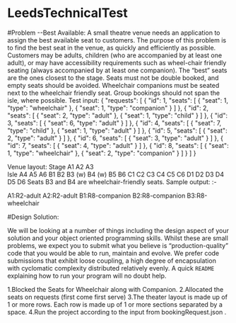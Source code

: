 # LeedsTechnicalTest

#Problem --Best Available:
A small theatre venue needs an application to assign the best available seat to customers. 
The purpose of this problem is to find the best seat in the venue, as quickly and efficiently as possible. Customers may be adults, children (who are accompanied by at least one adult), or may have accessibility requirements such as wheel-chair friendly seating (always accompanied by at least one companion).
The “best” seats are the ones closest to the stage. Seats must not be double booked, and empty seats should be avoided. Wheelchair companions must be seated next to the wheelchair friendly seat. Group bookings should not span the isle, where possible.
Test input:
{
    "requests": [
        {
            "id": 1,
            "seats": [
                {
                    "seat": 1,
                    "type": "wheelchair"
                },
                {
                    "seat": 1,
                    "type": "companion"
                }
            ]
        },
        {
            "id": 2,
            "seats": [
                {
                    "seat": 2,
                    "type": "adult"
                },
                {
                    "seat": 1,
                    "type": "child"
                }
            ]
        },
        {
            "id": 3,
            "seats": [
                {
                    "seat": 6,
                    "type": "adult"
                }
            ]
        },
        {
            "id": 4,
            "seats": [
                {
                    "seat": 7,
                    "type": "child"
                },
                {
                    "seat": 1,
                    "type": "adult"
                }
            ]
        },
        {
            "id": 5,
            "seats": [
                {
                    "seat": 2,
                    "type": "adult"
                }
            ]
        },
        {
            "id": 6,
            "seats": [
                {
                    "seat": 3,
                    "type": "adult"
                }
            ]
        },
        {
            "id": 7,
            "seats": [
                {
                    "seat": 4,
                    "type": "adult"
                }
            ]
        },
        {
            "id": 8,
            "seats": [
                {
                    "seat": 1,
                    "type": "wheelchair"
                },
                {
                    "seat": 2,
                    "type": "companion"
                }
            ]
        }
    ]
}

Venue layout:
Stage
A1	A2	A3	
Isle	A4	A5	A6
B1	B2	B3 (w)		B4 (w)	B5	B6
C1	C2	C3		C4	C5	C6
D1	D2	D3		D4	D5	D6
Seats B3 and B4 are wheelchair-friendly seats.
Sample output:
<Seat ID>:<Request ID>-<Seat type>

A1:R2-adult
A2:R2-adult
B1:R8-companion
B2:R8-companion
B3:R8-wheelchair





#Design Solution:

We will be looking at a number of things including the design aspect of your solution and your object oriented programming skills. Whilst these are small problems, we expect you to submit what you believe is “production-quality” code that you would be able to run, maintain and evolve. We prefer code submissions that exhibit loose coupling, a high degree of encapsulation with cyclomatic complexity distributed relatively evenly. A quick `README` explaining how to run your program will no doubt help.


1.Blocked the Seats for Wheelchair along with Companion.
2.Allocated the seats on requests (first come first serve)
3.The theater layout is made up of 1 or more rows.  Each row is made up of 1 or more sections separated by a space.
4.Run the project according to the input from bookingRequest.json .





